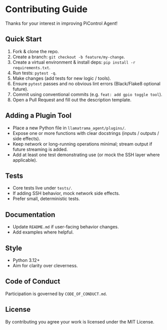 # Contributing Guide

Thanks for your interest in improving PiControl Agent!

## Quick Start
1. Fork & clone the repo.
2. Create a branch: `git checkout -b feature/my-change`.
3. Create a virtual environment & install deps: `pip install -r requirements.txt`.
4. Run tests: `pytest -q`.
5. Make changes (add tests for new logic / tools).
6. Ensure `pytest` passes and no obvious lint errors (Black/Flake8 optional future).
7. Commit using conventional commits (e.g. `feat: add gpio toggle tool`).
8. Open a Pull Request and fill out the description template.

## Adding a Plugin Tool
- Place a new Python file in `llamatrama_agent/plugins/`.
- Expose one or more functions with clear docstrings (inputs / outputs / side effects).
- Keep network or long-running operations minimal; stream output if future streaming is added.
- Add at least one test demonstrating use (or mock the SSH layer where applicable).

## Tests
- Core tests live under `tests/`.
- If adding SSH behavior, mock network side effects.
- Prefer small, deterministic tests.

## Documentation
- Update `README.md` if user-facing behavior changes.
- Add examples where helpful.

## Style
- Python 3.12+
- Aim for clarity over cleverness.

## Code of Conduct
Participation is governed by `CODE_OF_CONDUCT.md`.

## License
By contributing you agree your work is licensed under the MIT License.
